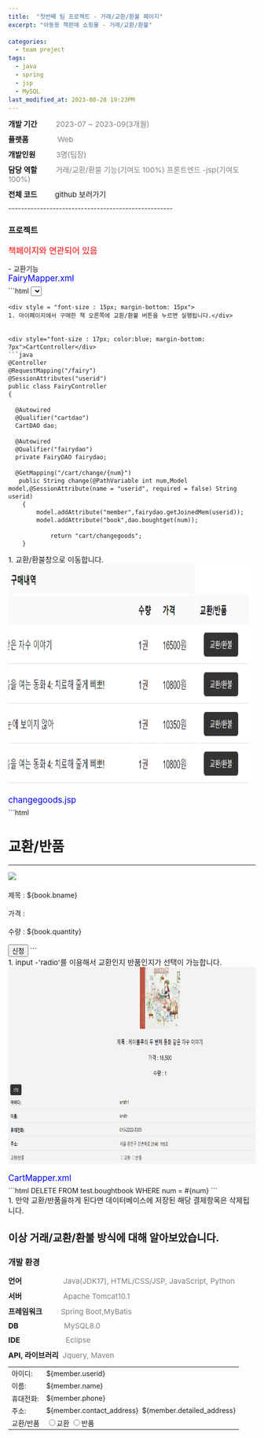 ```yaml
---
title:  "첫번째 팀 프로젝트 - 거래/교환/환불 페이지"
excerpt: "아동용 책판매 쇼핑몰 - 거래/교환/환불"

categories:
  - team preject
tags:
  - java
  - spring
  - jsp
  - MySQL
last_modified_at: 2023-08-28 19:23PM
---
```

<div style = "font-size : 15px; margin-bottom: 10px;"><span style="font-weight: bold;">개발 기간</span>&nbsp;&nbsp;&nbsp;&nbsp;&nbsp;&nbsp;&nbsp;&nbsp;<span style="color:gray"> 2023-07 ~ 2023-09(3개월)</span></div>

<div style = "font-size : 15px; margin-bottom: 10px;"><span style="font-weight: bold;">플랫폼</span>&nbsp;&nbsp;&nbsp;&nbsp;&nbsp;&nbsp;&nbsp;&nbsp;&nbsp;&nbsp;&nbsp;&nbsp;&nbsp;&nbsp;<span style="color:gray">Web</span></div>

<div style = "font-size : 15px; margin-bottom: 10px;"><span style="font-weight: bold;">개발인원</span>&nbsp;&nbsp;&nbsp;&nbsp;&nbsp;&nbsp;&nbsp;&nbsp;&nbsp;&nbsp;<span style="color:gray">3명(팀장)</span></div>

<div style = "font-size : 15px; margin-bottom: 10px;"><span style="font-weight: bold;">담당 역할</span>&nbsp;&nbsp;&nbsp;&nbsp;&nbsp;&nbsp;&nbsp;&nbsp;<span style="color:gray"> 거래/교환/환불 기능(기여도 100%) 프론트엔드 -jsp(기여도 100%)</span></div>

<div style = "font-size : 15px; margin-bottom: 10px;"><span style="font-weight: bold; ">전체 코드&nbsp;&nbsp;&nbsp;&nbsp;&nbsp;&nbsp;&nbsp;&nbsp;&nbsp;</span><a href="https://github.com/kwonyeongdae/portfolio/tree/main/Login" style="text-decoration: none;"> github 보러가기</a></div>
----------------------------------------------------
<h3>프로젝트</h3>

<div style="font-size : 17px; color:red; margin-bottom: 15px">책페이지와 연관되어 있음</div>
- 교환기능

<div style="font-size : 17px; color:blue; margin-bottom: 7px">FairyMapper.xml</div>
```html
<!-- 1. 교환 반품창에 보여줄 객체를 불러옵니다 -->
<select id="getchange" resultType="com.ezen.spring.board.teampro.cart.BookVO">
  SELECT * FROM boughtbook WHERE num = #{num}
</select>

```
<div style = "font-size : 15px; margin-bottom: 15px">
1. 마이페이지에서 구매한 책 오른쪽에 교환/환불 버튼을 누르면 실행됩니다.</div>


<div style="font-size : 17px; color:blue; margin-bottom: 7px">CartController</div>
```java
@Controller
@RequestMapping("/fairy")
@SessionAttributes("userid")
public class FairyController 
{

  @Autowired
  @Qualifier("cartdao")
  CartDAO dao;

  @Autowired
  @Qualifier("fairydao")
  private FairyDAO fairydao;
  
  @GetMapping("/cart/change/{num}")
   public String change(@PathVariable int num,Model model,@SessionAttribute(name = "userid", required = false) String userid)
	{	
	    model.addAttribute("member",fairydao.getJoinedMem(userid));
	    model.addAttribute("book",dao.boughtget(num));
	   
    	    return "cart/changegoods";
	}
```
<div style = "font-size : 15px; margin-bottom: 15px">
1. 교환/환불창으로 이동합니다.
<img src="/assets/images/chan.png" width="800px" height="450px" title="px(픽셀) 크기 설정" alt="RubberDuck"/>
</div>

<div style="font-size : 17px; color:blue; margin-bottom: 7px">changegoods.jsp</div>
```html
<script type="text/javascript">
function clickTrans(num){
	if(!confirm("교환/반품을 신청하시겠습니까?"))return;
	 
	 var obj = {};
		obj.num = num;
		
	$.ajax({
		url:'/fairy/cart/changebook',
		method:'post',
		data: obj,
		cache:false,
		dataType:'json',
		success:function(res) {
			if (res.point) {
				location.href = "/fairy/mypage/${userid}";
		}	
		},
		error:function(xhr,status,err){
			alert(status + "/" + err);
		}
	});
}
</script>
<meta charset="utf-8">
<title>교환/반품</title>
<h1>교환/반품</h1><hr>
</head>
<body>
<div class="center-table">
<div id="a1"><img src="/img/${book.cvrimg}" style="max-width: 200px; max-height: 300px;"></div><br>
<div>제목 : ${book.bname}</div><br>
<div>가격 : <fmt:formatNumber value="${book.price}"/></div><br>
<div>수량 : ${book.quantity}</div><br>
<div id ="a2"></div>
</div>

<table>
<tr>
        <td class="info-label">아이디:</td>
        <td>${member.userid}</td>
      </tr>
      <tr>
        <td class="info-label">이름:</td>
        <td>${member.name}</td>
      </tr>
      <tr>
        <td class="info-label">휴대전화:</td>
        <td>${member.phone}</td>
      </tr>
      <tr>
        <td class="info-label">주소:</td>
        <td>${member.contact_address}&nbsp; ${member.detailed_address}</td>
      </tr>
<tr>
<td>교환/반품</td>
<td>
<label><input type ="radio" name = "change" value ="a">교환</label>
 <label><input type ="radio" name = "change" value ="b">반품</label>  
</select>
</td>
</tr>
<tr>
<button type="button" onclick ="clickTrans(${book.num})">신청</button>
 ```
<div style = "font-size : 15px; margin-bottom: 15px">
1. input -'radio'를 이용해서 교환인지 반품인지가 선택이 가능합니다.
<img src="/assets/images/ch1.png" width="800px" height="400px" title="px(픽셀) 크기 설정" alt="RubberDuck"/>
</div>

<div style="font-size : 17px; color:blue; margin-bottom: 7px">CartMapper.xml</div>
```html
<delete id="changebook" parameterType="com.ezen.spring.board.teampro.cart.BookVO">
  DELETE FROM test.boughtbook WHERE num = #{num}
</delete>
```
<div style = "font-size : 15px; margin-bottom: 15px">
1. 만약 교환/반품을하게 된다면 데이터베이스에 저장된 해당 결제항목은 삭제됩니다.
</div>

이상 거래/교환/환불 방식에 대해 알아보았습니다.
-----------------------------------------------------------------------------
<h3>개발 환경</h3>
<div style = "font-size : 15px; margin-bottom: 10px;"><span style="font-weight: bold;">언어</span>&nbsp;&nbsp;&nbsp;&nbsp;&nbsp;&nbsp;&nbsp;&nbsp;&nbsp;&nbsp;&nbsp;&nbsp;&nbsp;&nbsp;&nbsp;&nbsp;&nbsp;&nbsp;&nbsp;&nbsp;<span style="color:gray">Java(JDK17), HTML/CSS/JSP, JavaScript, Python</span></div>

<div style = "font-size : 15px; margin-bottom: 10px;"><span style="font-weight: bold;">서버</span>&nbsp;&nbsp;&nbsp;&nbsp;&nbsp;&nbsp;&nbsp;&nbsp;&nbsp;&nbsp;&nbsp;&nbsp;&nbsp;&nbsp;&nbsp;&nbsp;&nbsp;&nbsp;&nbsp;&nbsp;<span style="color:gray">Apache Tomcat10.1</span></div>

<div style = "font-size : 15px; margin-bottom: 10px;"><span style="font-weight: bold;">프레임워크</span>&nbsp;&nbsp;&nbsp;&nbsp;&nbsp;&nbsp;&nbsp;&nbsp;&nbsp;<span style="color:gray">Spring Boot,MyBatis</span></div>

<div style = "font-size : 15px; margin-bottom: 10px;"><span style="font-weight: bold;">DB</span>&nbsp;&nbsp;&nbsp;&nbsp;&nbsp;&nbsp;&nbsp;&nbsp;&nbsp;&nbsp;&nbsp;&nbsp;&nbsp;&nbsp;&nbsp;&nbsp;&nbsp;&nbsp;&nbsp;&nbsp;&nbsp;&nbsp;<span style="color:gray">MySQL8.0</span></div>

<div style = "font-size : 15px; margin-bottom: 10px;"><span style="font-weight: bold;">IDE</span> &nbsp;&nbsp;&nbsp;&nbsp;&nbsp;&nbsp;&nbsp;&nbsp;&nbsp;&nbsp;&nbsp;&nbsp;&nbsp;&nbsp;&nbsp;&nbsp;&nbsp;&nbsp;&nbsp;&nbsp;&nbsp;<span style="color:gray">Eclipse</span></div>

<div style ="margin-bottom: 10px; font-size : 15px; "><span style="font-weight: bold;">API, 라이브러리</span>&nbsp;&nbsp;<span style="color:gray;">Jquery, Maven</span></div>
